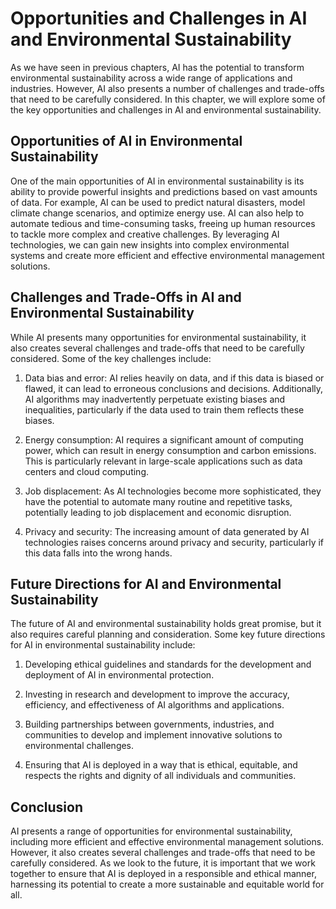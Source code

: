 Opportunities and Challenges in AI and Environmental Sustainability
===========================================================================================================================================================

As we have seen in previous chapters, AI has the potential to transform environmental sustainability across a wide range of applications and industries. However, AI also presents a number of challenges and trade-offs that need to be carefully considered. In this chapter, we will explore some of the key opportunities and challenges in AI and environmental sustainability.

Opportunities of AI in Environmental Sustainability
---------------------------------------------------

One of the main opportunities of AI in environmental sustainability is its ability to provide powerful insights and predictions based on vast amounts of data. For example, AI can be used to predict natural disasters, model climate change scenarios, and optimize energy use. AI can also help to automate tedious and time-consuming tasks, freeing up human resources to tackle more complex and creative challenges. By leveraging AI technologies, we can gain new insights into complex environmental systems and create more efficient and effective environmental management solutions.

Challenges and Trade-Offs in AI and Environmental Sustainability
----------------------------------------------------------------

While AI presents many opportunities for environmental sustainability, it also creates several challenges and trade-offs that need to be carefully considered. Some of the key challenges include:

1. Data bias and error: AI relies heavily on data, and if this data is biased or flawed, it can lead to erroneous conclusions and decisions. Additionally, AI algorithms may inadvertently perpetuate existing biases and inequalities, particularly if the data used to train them reflects these biases.

2. Energy consumption: AI requires a significant amount of computing power, which can result in energy consumption and carbon emissions. This is particularly relevant in large-scale applications such as data centers and cloud computing.

3. Job displacement: As AI technologies become more sophisticated, they have the potential to automate many routine and repetitive tasks, potentially leading to job displacement and economic disruption.

4. Privacy and security: The increasing amount of data generated by AI technologies raises concerns around privacy and security, particularly if this data falls into the wrong hands.

Future Directions for AI and Environmental Sustainability
---------------------------------------------------------

The future of AI and environmental sustainability holds great promise, but it also requires careful planning and consideration. Some key future directions for AI in environmental sustainability include:

1. Developing ethical guidelines and standards for the development and deployment of AI in environmental protection.

2. Investing in research and development to improve the accuracy, efficiency, and effectiveness of AI algorithms and applications.

3. Building partnerships between governments, industries, and communities to develop and implement innovative solutions to environmental challenges.

4. Ensuring that AI is deployed in a way that is ethical, equitable, and respects the rights and dignity of all individuals and communities.

Conclusion
----------

AI presents a range of opportunities for environmental sustainability, including more efficient and effective environmental management solutions. However, it also creates several challenges and trade-offs that need to be carefully considered. As we look to the future, it is important that we work together to ensure that AI is deployed in a responsible and ethical manner, harnessing its potential to create a more sustainable and equitable world for all.
